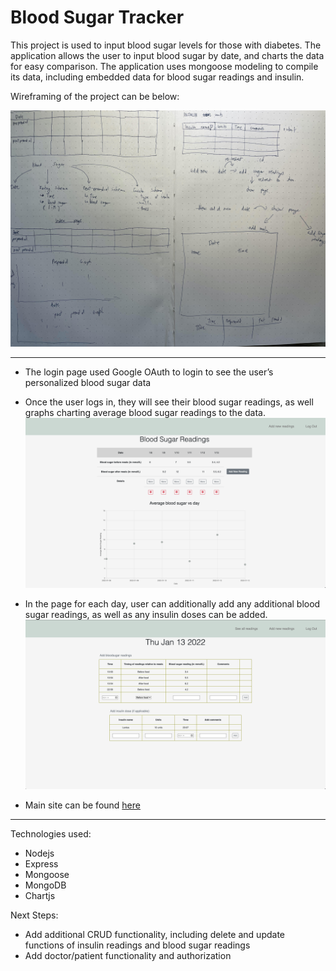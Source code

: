 # Blood Sugar Tracker

This project is used to input blood sugar levels for those with diabetes. The application allows the user to input blood sugar by date, and charts the data for easy comparison. The application uses mongoose modeling to compile its data, including embedded data for blood sugar readings and insulin. 

Wireframing of the project can be below:

![screenshot](public/images/blood-sugar-notes.jpeg)



---


* The login page used Google OAuth to login to see the user’s personalized blood sugar data

* Once the user logs in, they will see their blood sugar readings, as well graphs charting average blood sugar readings to the data. 
![screenshot](public/images/index-screenshot.png)

* In the page for each day, user can additionally add any additional blood sugar readings, as well as any  insulin doses can be added.  
![screenshot](public/images/show-screenshot.png)



* Main site can be found [here ](https://sei-bloodsugartracker.herokuapp.com/)

---
Technologies used:

* Nodejs
* Express
* Mongoose
* MongoDB
* Chartjs

Next Steps: 

* Add additional CRUD functionality, including delete and update functions of insulin readings and blood sugar readings
* Add doctor/patient functionality and authorization




